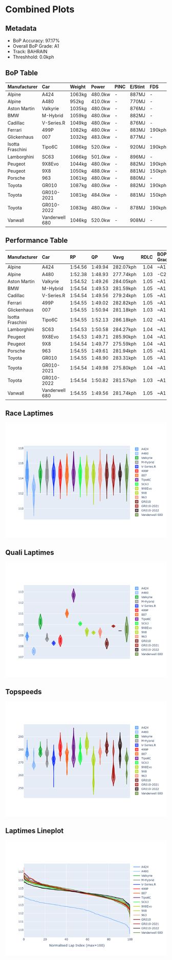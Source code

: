 # Combined Plots

## Metadata

- BoP Accuracy: 97.17%
- Overall BoP Grade: A1
- Track: BAHRAIN
- Threshhold: 0.0kph

## BoP Table
| Manufacturer     | Car            | Weight   | Power   | PINC   | E/Stint   | FDS    | RDP    | QDP    | TDP    |
|:-----------------|:---------------|:---------|:--------|:-------|:----------|:-------|:-------|:-------|:-------|
| Alpine           | A424           | 1063kg   | 480.0kw | -      | 887MJ     | -      | 52.35% | 61.85% | 27.84% |
| Alpine           | A480           | 952kg    | 410.0kw | -      | 770MJ     | -      | 54.51% | 76.19% | 54.04% |
| Aston Martin     | Valkyrie       | 1035kg   | 480.0kw | -      | 876MJ     | -      | 53.59% | 53.33% | 21.51% |
| BMW              | M-Hybrid       | 1059kg   | 480.0kw | -      | 882MJ     | -      | 53.26% | 57.23% | 34.54% |
| Cadillac         | V-Series.R     | 1049kg   | 480.0kw | -      | 876MJ     | -      | 47.80% | 56.73% | 19.63% |
| Ferrari          | 499P           | 1082kg   | 480.0kw | -      | 883MJ     | 190kph | 53.02% | 42.32% | 9.88%  |
| Glickenhaus      | 007            | 1032kg   | 483.0kw | -      | 877MJ     | -      | 46.49% | 46.07% | 47.78% |
| Isotta Fraschini | Tipo6C         | 1086kg   | 520.0kw | -      | 920MJ     | 190kph | 43.95% | 47.22% | 31.53% |
| Lamborghini      | SC63           | 1066kg   | 501.0kw | -      | 896MJ     | -      | 46.33% | 59.50% | 29.33% |
| Peugeot          | 9X8Evo         | 1044kg   | 480.0kw | -      | 882MJ     | 190kph | 48.47% | 51.26% | 16.02% |
| Peugeot          | 9X8            | 1050kg   | 488.0kw | -      | 881MJ     | 150kph | 54.07% | 57.08% | 10.80% |
| Porsche          | 963            | 1061kg   | 480.0kw | -      | 880MJ     | -      | 50.87% | 45.25% | 30.77% |
| Toyota           | GR010          | 1087kg   | 480.0kw | -      | 882MJ     | 190kph | 52.43% | 57.12% | 12.82% |
| Toyota           | GR010-2021     | 1081kg   | 484.0kw | -      | 881MJ     | 150kph | 54.09% | 52.67% | 26.37% |
| Toyota           | GR010-2022     | 1083kg   | 480.0kw | -      | 878MJ     | 190kph | 53.48% | 69.44% | 7.86%  |
| Vanwall          | Vanderwell 680 | 1046kg   | 520.0kw | -      | 908MJ     | -      | 53.41% | 56.28% | 29.85% |

## Performance Table
| Manufacturer     | Car            | RP      | QP      | Vavg      |   RDLC | BOP-Grade   | Match   |
|:-----------------|:---------------|:--------|:--------|:----------|-------:|:------------|:--------|
| Alpine           | A424           | 1:54.56 | 1:49.94 | 282.07kph |   1.04 | ~A1         | 99.12%  |
| Alpine           | A480           | 1:52.38 | 1:48.93 | 277.74kph |   1.03 | -C2         | 71.03%  |
| Aston Martin     | Valkyrie       | 1:54.52 | 1:49.26 | 284.05kph |   1.05 | ~A1         | 100.00% |
| BMW              | M-Hybrid       | 1:54.54 | 1:49.53 | 281.59kph |   1.05 | ~A1         | 99.42%  |
| Cadillac         | V-Series.R     | 1:54.54 | 1:49.56 | 279.24kph |   1.05 | ~A1         | 99.79%  |
| Ferrari          | 499P           | 1:54.55 | 1:49.02 | 282.82kph |   1.05 | ~A1         | 99.86%  |
| Glickenhaus      | 007            | 1:54.55 | 1:50.94 | 281.18kph |   1.03 | ~A1         | 95.61%  |
| Isotta Fraschini | Tipo6C         | 1:54.55 | 1:52.13 | 286.18kph |   1.02 | ~A1         | 95.52%  |
| Lamborghini      | SC63           | 1:54.53 | 1:50.58 | 284.27kph |   1.04 | ~A1         | 100.00% |
| Peugeot          | 9X8Evo         | 1:54.53 | 1:49.71 | 285.90kph |   1.04 | ~A1         | 98.95%  |
| Peugeot          | 9X8            | 1:54.54 | 1:49.77 | 275.59kph |   1.04 | ~A1         | 99.94%  |
| Porsche          | 963            | 1:54.55 | 1:49.61 | 281.94kph |   1.05 | ~A1         | 99.84%  |
| Toyota           | GR010          | 1:54.55 | 1:48.90 | 283.31kph |   1.05 | ~A1         | 99.71%  |
| Toyota           | GR010-2021     | 1:54.54 | 1:49.98 | 275.80kph |   1.04 | ~A1         | 98.75%  |
| Toyota           | GR010-2022     | 1:54.54 | 1:50.82 | 281.57kph |   1.03 | ~A1         | 100.00% |
| Vanwall          | Vanderwell 680 | 1:54.55 | 1:49.56 | 281.74kph |   1.05 | ~A1         | 97.17%  |

## Race Laptimes
![Race Laptimes](images/race_violin.png)

## Quali Laptimes
![Quali Laptimes](images/quali_violin.png)

## Topspeeds
![Topspeeds](images/topspeed_violin.png)

## Laptimes Lineplot
![Laptimes Lineplot](images/laptime_line.png)

